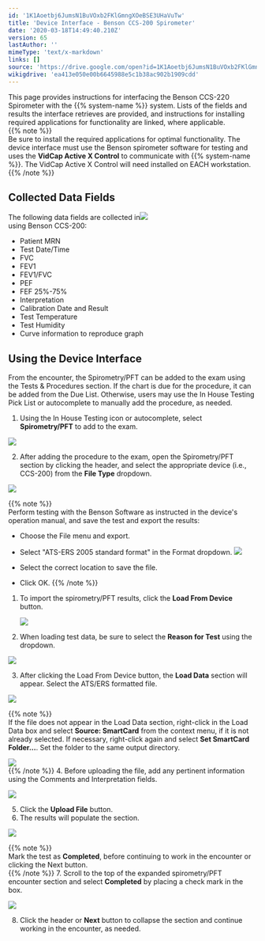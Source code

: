 ```yaml
---
id: '1K1Aoetbj6JumsN1BuVOxb2FKlGmngXOeBSE3UHaVuTw'
title: 'Device Interface - Benson CCS-200 Spirometer'
date: '2020-03-18T14:49:40.210Z'
version: 65
lastAuthor: ''
mimeType: 'text/x-markdown'
links: []
source: 'https://drive.google.com/open?id=1K1Aoetbj6JumsN1BuVOxb2FKlGmngXOeBSE3UHaVuTw'
wikigdrive: 'ea413e050e00b6645988e5c1b38ac902b1909cdd'
---
```

This page provides instructions for interfacing the Benson CCS-220 Spirometer with the {{% system-name %}} system. Lists of the fields and results the interface retrieves are provided, and instructions for installing required applications for functionality are linked, where applicable.   
{{% note %}}  
Be sure to install the required applications for optimal functionality. The device interface must use the Benson spirometer software for testing and uses the **VidCap Active X Control** to communicate with {{% system-name %}}. The VidCap Active X Control will need installed on EACH workstation.  
{{% /note %}}

## Collected Data Fields


The following data fields are collected in![](../device-interface-benson-ccs-200-spirometer.assets/bfbd8ddf9c846e1f985e44f63eaa3e57.png)  
using Benson CCS-200:
* Patient MRN
* Test Date/Time
* FVC
* FEV1
* FEV1/FVC
* PEF
* FEF 25%-75%
* Interpretation
* Calibration Date and Result
* Test Temperature
* Test Humidity
* Curve information to reproduce graph

## Using the Device Interface

From the encounter, the Spirometry/PFT can be added to the exam using the Tests & Procedures section. If the chart is due for the procedure, it can be added from the Due List. Otherwise, users may use the In House Testing Pick List or autocomplete to manually add the procedure, as needed.
1. Using the In House Testing icon or autocomplete, select <strong>Spirometry/PFT</strong> to add to the exam. 

![](../device-interface-benson-ccs-200-spirometer.assets/5faca738ff0c4c3ef683f54a9a0920ad.png)

2. After adding the procedure to the exam, open the Spirometry/PFT section by clicking the header, and select the appropriate device (i.e., CCS-200) from the <strong>File Type</strong> dropdown.

![](../device-interface-benson-ccs-200-spirometer.assets/55935597082d547d8b6b54857e9bb7da.png)

{{% note %}}  
Perform testing with the Benson Software as instructed in the device's operation manual, and save the test and export the results:
* Choose the File menu and export.
* Select "ATS-ERS 2005 standard format" in the Format dropdown.
  <img src="../device-interface-benson-ccs-200-spirometer.assets/60f918983155be183ce17b7c6ea54027.png" />

* Select the correct location to save the file.
* Click OK.
{{% /note %}}
1. To import the spirometry/PFT results, click the <strong>Load From Device</strong> button.

   <img src="../device-interface-benson-ccs-200-spirometer.assets/dda14acc97e4e778f9209f1b90689433.png" />

2. When loading test data, be sure to select the <strong>Reason for Test</strong> using the dropdown.

![](../device-interface-benson-ccs-200-spirometer.assets/cc2aa9568eae174a7543770ab9bae7b0.png)

3. After clicking the Load From Device button, the <strong>Load Data</strong> section will appear. Select the ATS/ERS formatted file. 

![](../device-interface-benson-ccs-200-spirometer.assets/cf93e11584bb4e3e486d93da3032fc81.png)

{{% note %}}  
If the file does not appear in the Load Data section, right-click in the Load Data box and select **Source: SmartCard** from the context menu, if it is not already selected. If necessary, right-click again and select **Set SmartCard Folder...**. Set the folder to the same output directory.

![](../device-interface-benson-ccs-200-spirometer.assets/d086ddb8043a99d284deef54638ea7a1.png)  
{{% /note %}}
4. Before uploading the file, add any pertinent information using the Comments and Interpretation fields.

![](../device-interface-benson-ccs-200-spirometer.assets/7cf1e42ade44ce15337c0910dabb1cb3.png)

5. Click the <strong>Upload File</strong> button.
6. The results will populate the section.

![](../device-interface-benson-ccs-200-spirometer.assets/8304e99670b8897cfbd11fa2dd1b0b97.png)

{{% note %}}  
Mark the test as **Completed**, before continuing to work in the encounter or clicking the Next button.  
{{% /note %}}
7. Scroll to the top of the expanded spirometry/PFT encounter section and select <strong>Completed</strong> by placing a check mark in the box.

![](../device-interface-benson-ccs-200-spirometer.assets/5ff07d41497f6a0bb25ed84e645cb1b8.png)

8. Click the header or <strong>Next</strong> button to collapse the section and continue working in the encounter, as needed.

